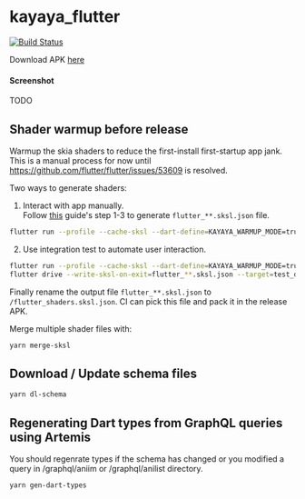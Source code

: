 # kayaya_flutter

[![Build Status](https://app.bitrise.io/app/af14e8c20650eb44/status.svg?token=3qLpr8MxbMQcWRWM0AUOwA&branch=master)](https://app.bitrise.io/app/af14e8c20650eb44)

Download APK [here](https://install.appcenter.ms/users/kono0514/apps/kayaya/distribution_groups/public)

#### Screenshot
TODO

## Shader warmup before release

Warmup the skia shaders to reduce the first-install first-startup app jank.  
This is a manual process for now until https://github.com/flutter/flutter/issues/53609 is resolved.

Two ways to generate shaders:  

1. Interact with app manually.  
   Follow [this](https://flutter.dev/docs/perf/rendering/shader#how-to-use-sksl-warmup) guide's step 1-3 to generate ```flutter_**.sksl.json``` file.
```bash
flutter run --profile --cache-sksl --dart-define=KAYAYA_WARMUP_MODE=true
```

2. Use integration test to automate user interaction.
```bash
flutter run --profile --cache-sksl --dart-define=KAYAYA_WARMUP_MODE=true .\test_driver\integration.dart
flutter drive --write-sksl-on-exit=flutter_**.sksl.json --target=test_driver/integration.dart --use-existing-app=http://127.0.0.1:61163/*******=/
```

Finally rename the output file ```flutter_**.sksl.json``` to ```/flutter_shaders.sksl.json```. CI can pick this file and pack it in the release APK.

Merge multiple shader files with:
```bash
yarn merge-sksl
```

## Download / Update schema files

```bash
yarn dl-schema
```

## Regenerating Dart types from GraphQL queries using Artemis

You should regenrate types if the schema has changed or you modified a query in /graphql/aniim or /graphql/anilist directory.

```bash
yarn gen-dart-types
```
